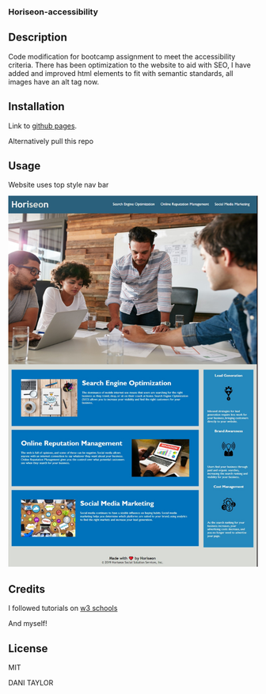 ### Horiseon-accessibility

## Description

Code modification for bootcamp assignment to meet the accessibility criteria. There has been optimization to the website to aid with SEO, I have added and improved html elements to fit with semantic standards, all images have an alt tag now.

## Installation

Link to [github pages](https://wwww.dani57t.github.io/assingment1/).

Alternatively pull this repo

## Usage

Website uses top style nav bar 

![alt text](assets/images/Screenshot.png)

## Credits

I followed tutorials on [w3 schools](https://www.w3schools.com/)

And myself!

## License 
MIT

DANI TAYLOR
